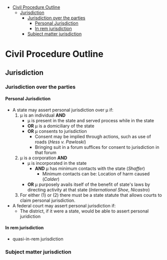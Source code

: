 - [Civil Procedure Outline](#civil-procedure-outline)
	- [Jurisdiction](#jurisdiction)
		- [Jurisdiction over the parties](#jurisdiction-over-the-parties)
			- [Personal Jurisdiction](#personal-jurisdiction)
			- [In rem jurisdiction](#in-rem-jurisdiction)
		- [Subject matter jurisdiction](#subject-matter-jurisdiction)

# Civil Procedure Outline
## Jurisdiction
### Jurisdiction over the parties
#### Personal Jurisdiction
* A state may assert personal jurisdiction over µ if:
	1. µ is an individual **AND**
		* µ is present in the state and served process while in the state
		* **OR** µ is a domiciliary of the state
		* **OR** µ consents to jurisdiction
			* Consent may be implied through actions, such as use of roads (*Hess v. Pawloski*)
			* Bringing suit in a forum suffices for consent to jurisdiction in that forum
	2. µ is a corporation **AND**
		* µ is incorporated in the state
			* **AND** µ has minimum contacts with the state (*Shaffer*)
				* Minimum contacts can be: Location of harm caused (*Calder*)
		* **OR** µ purposely avails itself of the benefit of state's laws by directing activity at that state (*International Shoe*, *Nicastro*)
	3. For either (1) or (2) there must be a state statute that allows courts to claim personal jurisdiction.  
* A federal court may assert personal jurisdiction if:
	* The district, if it were a state, would be able to assert personal juridiction

#### In rem jurisdiction
* quasi-in-rem jurisdiction

### Subject matter jurisdiction